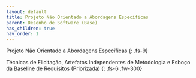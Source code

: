 ```yaml
---
layout: default
title: Projeto Não Orientado a Abordagens Específicas
parent: Desenho de Software (Base)
has_children: true
nav_order: 1
---
```


Projeto Não Orientado a Abordagens Específicas
{: .fs-9}

Técnicas de Elicitação, Artefatos Independentes de Metodologia e Esboço da Baseline de Requisitos \(Priorizada\)
{: .fs-6 .fw-300}

